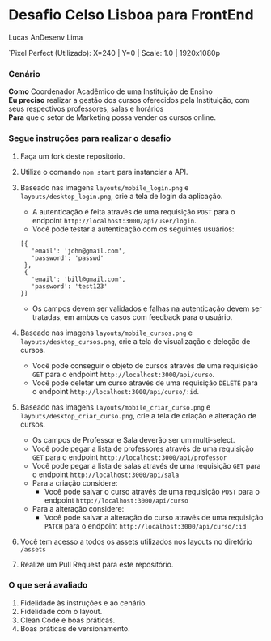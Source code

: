 # Desafio Celso Lisboa para FrontEnd 

Lucas AnDesenv Lima 

`Pixel Perfect (Utilizado):
X=240 | Y=0 | Scale: 1.0 | 1920x1080p

### Cenário

**Como** Coordenador Acadêmico de uma Instituição de Ensino  
**Eu preciso** realizar a gestão dos cursos oferecidos pela Instituição, com seus respectivos professores, salas e horários  
**Para** que o setor de Marketing possa vender os cursos online.

### Segue instruções para realizar o desafio

1. Faça um fork deste repositório.
2. Utilize o comando `npm start` para instanciar a API.
3. Baseado nas imagens `layouts/mobile_login.png` e `layouts/desktop_login.png`, crie a tela de login da aplicação. 
    * A autenticação é feita através de uma requisição `POST` para o endpoint `http://localhost:3000/api/user/login`.
    * Você pode testar a autenticação com os seguintes usuários: 
    ```
    [{
       'email': 'john@gmail.com',
       'password': 'passwd'
     },
     {
       'email': 'bill@gmail.com',
       'password': 'test123'
    }]
    ```
    * Os campos devem ser validados e falhas na autenticação devem ser tratadas, em ambos os casos com feedback para o usuário.
3. Baseado nas imagens `layouts/mobile_cursos.png` e `layouts/desktop_cursos.png`, crie a tela de visualização e deleção de cursos. 
    * Você pode conseguir o objeto de cursos através de uma requisição `GET` para o endpoint `http://localhost:3000/api/curso`.
    * Você pode deletar um curso através de uma requisição `DELETE` para o endpoint `http://localhost:3000/api/curso/:id`.
   
4. Baseado nas imagens `layouts/mobile_criar_curso.png` e `layouts/desktop_criar_curso.png`, crie a tela de criação e alteração de cursos.
    * Os campos de Professor e Sala deverão ser um multi-select.
    * Você pode pegar a lista de professores através de uma requisição `GET` para o endpoint `http://localhost:3000/api/professor`
    * Você pode pegar a lista de salas através de uma requisição `GET` para o endpoint `http://localhost:3000/api/sala`
    * Para a criação considere:    
        * Você pode salvar o curso através de uma requisição  `POST` para o endpoint `http://localhost:3000/api/curso`
    * Para a alteração considere:
        * Você pode salvar a alteração do curso através de uma requisição  `PATCH` para o endpoint `http://localhost:3000/api/curso/:id`
6. Você tem acesso a todos os assets utilizados nos layouts no diretório `/assets`
5. Realize um Pull Request para este repositório.


### O que será avaliado 

1. Fidelidade às instruções e ao cenário.
2. Fidelidade com o layout.
3. Clean Code e boas práticas.
4. Boas práticas de versionamento.
